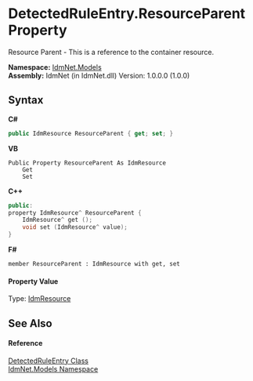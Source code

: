 # DetectedRuleEntry.ResourceParent Property 
 

Resource Parent - This is a reference to the container resource.

**Namespace:**&nbsp;<a href="N_IdmNet_Models">IdmNet.Models</a><br />**Assembly:**&nbsp;IdmNet (in IdmNet.dll) Version: 1.0.0.0 (1.0.0)

## Syntax

**C#**<br />
``` C#
public IdmResource ResourceParent { get; set; }
```

**VB**<br />
``` VB
Public Property ResourceParent As IdmResource
	Get
	Set
```

**C++**<br />
``` C++
public:
property IdmResource^ ResourceParent {
	IdmResource^ get ();
	void set (IdmResource^ value);
}
```

**F#**<br />
``` F#
member ResourceParent : IdmResource with get, set

```


#### Property Value
Type: <a href="T_IdmNet_Models_IdmResource">IdmResource</a>

## See Also


#### Reference
<a href="T_IdmNet_Models_DetectedRuleEntry">DetectedRuleEntry Class</a><br /><a href="N_IdmNet_Models">IdmNet.Models Namespace</a><br />